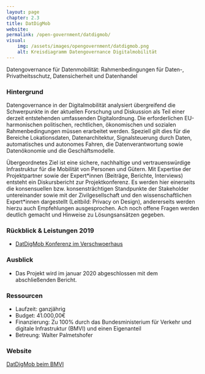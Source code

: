 ```yaml
---
layout: page
chapter: 2.3
title: DatDigMob
website: 
permalink: /open-government/datdigmob/
visual:
    img: /assets/images/opengovernment/datdigmob.png
    alt: Kreisdiagramm Datengovernance Digitalmobilität
---
```



Datengovernance für Datenmobilität: 
Rahmenbedingungen für Daten-, Privatheitsschutz, Datensicherheit und Datenhandel

### Hintergrund

Datengovernance in der Digitalmobilität analysiert übergreifend die Schwerpunkte in der aktuellen Forschung und Diskussion als Teil einer derzeit entstehenden umfassenden Digitalordnung. Die erforderlichen EU-harmonischen politischen, rechtlichen, ökonomischen und sozialen Rahmenbedingungen müssen erarbeitet werden. Speziell gilt dies für die Bereiche Lokationsdaten, Datenarchitektur, Signalsteuerung durch Daten, automatisches und autonomes Fahren, die Datenverantwortung sowie Datenökonomie und die Geschäftsmodelle.

Übergeordnetes Ziel ist eine sichere, nachhaltige und vertrauenswürdige Infrastruktur für die Mobilität von Personen und Gütern. Mit Expertise der Projektpartner sowie der Expert\*innen (Beiträge, Berichte, Interviews) entsteht ein Diskursbericht zur Projektkonferenz. Es werden hier einerseits die konsensuellen bzw. konsensträchtigen Standpunkte der Stakeholder untereinander sowie mit der Zivilgesellschaft und den wissenschaftlichen Expert\*innen dargestellt (Leitbild: Privacy on Design), andererseits werden hierzu auch Empfehlungen ausgesprochen. Ach noch offene Fragen werden deutlich gemacht und Hinweise zu Lösungsansätzen gegeben.

### Rückblick & Leistungen 2019

* [DatDigMob Konferenz im Verschwoerhaus](https://verschwoerhaus.de/3-mobilitaetsmontag-feat-datdigmob-datengovernance-fuer-vernetzte-mobilitaet/)

### Ausblick

* Das Projekt wird im januar 2020 abgeschlossen mit dem abschließenden Bericht.

### Ressourcen

* Laufzeit: ganzjährig
* Budget: 41.000,00€
* Finanzierung: Zu 100% durch das Bundesministerium für Verkehr und digitale Infrastruktur (BMVI) und einen Eigenanteil
* Betreung: Walter Palmetshofer

### Website

[DatDigMob beim BMVI](https://www.bmvi.de/SharedDocs/DE/Artikel/DG/mfund-projekte/datdigmob.html)
